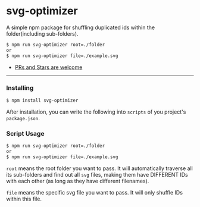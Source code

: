 # svg-optimizer

A simple npm package for shuffling duplicated ids within the folder(including sub-folders).

```bash
$ npm run svg-optimizer root=./folder
or
$ npm run svg-optimizer file=./example.svg
```

- [PRs and Stars are welcome](https://github.com/ibio/svg-optimizer)

------

### Installing

```bash
$ npm install svg-optimizer
```

After installation, you can write the following into `scripts` of you project's `package.json`.

### Script Usage

```bash
$ npm run svg-optimizer root=./folder
or
$ npm run svg-optimizer file=./example.svg
```

`root` means the root folder you want to pass. It will automatically traverse all its sub-folders and find out all `svg` files, making them have DIFFERENT IDs with each other (as long as they have different filenames).

`file` means the specific svg file you want to pass. It will only shuffle IDs within this file.


